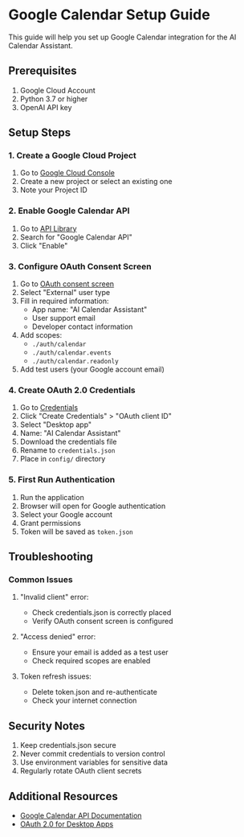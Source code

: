 # Google Calendar Setup Guide

This guide will help you set up Google Calendar integration for the AI Calendar Assistant.

## Prerequisites

1. Google Cloud Account
2. Python 3.7 or higher
3. OpenAI API key

## Setup Steps

### 1. Create a Google Cloud Project

1. Go to [Google Cloud Console](https://console.cloud.google.com/)
2. Create a new project or select an existing one
3. Note your Project ID

### 2. Enable Google Calendar API

1. Go to [API Library](https://console.cloud.google.com/apis/library)
2. Search for "Google Calendar API"
3. Click "Enable"

### 3. Configure OAuth Consent Screen

1. Go to [OAuth consent screen](https://console.cloud.google.com/apis/credentials/consent)
2. Select "External" user type
3. Fill in required information:
   - App name: "AI Calendar Assistant"
   - User support email
   - Developer contact information
4. Add scopes:
   - `./auth/calendar`
   - `./auth/calendar.events`
   - `./auth/calendar.readonly`
5. Add test users (your Google account email)

### 4. Create OAuth 2.0 Credentials

1. Go to [Credentials](https://console.cloud.google.com/apis/credentials)
2. Click "Create Credentials" > "OAuth client ID"
3. Select "Desktop app"
4. Name: "AI Calendar Assistant"
5. Download the credentials file
6. Rename to `credentials.json`
7. Place in `config/` directory

### 5. First Run Authentication

1. Run the application
2. Browser will open for Google authentication
3. Select your Google account
4. Grant permissions
5. Token will be saved as `token.json`

## Troubleshooting

### Common Issues

1. "Invalid client" error:
   - Check credentials.json is correctly placed
   - Verify OAuth consent screen is configured

2. "Access denied" error:
   - Ensure your email is added as a test user
   - Check required scopes are enabled

3. Token refresh issues:
   - Delete token.json and re-authenticate
   - Check your internet connection

## Security Notes

1. Keep credentials.json secure
2. Never commit credentials to version control
3. Use environment variables for sensitive data
4. Regularly rotate OAuth client secrets

## Additional Resources

- [Google Calendar API Documentation](https://developers.google.com/calendar/api/guides/overview)
- [OAuth 2.0 for Desktop Apps](https://developers.google.com/identity/protocols/oauth2/native-app) 